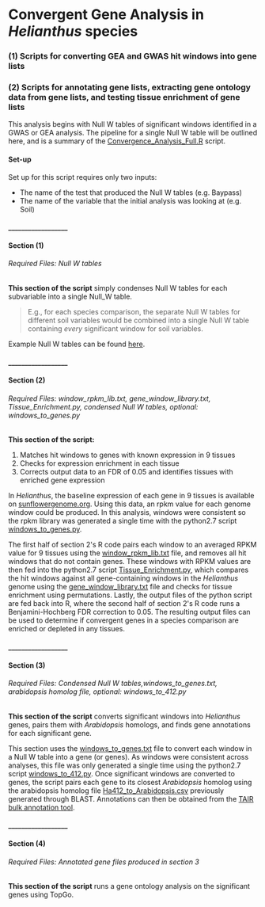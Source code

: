 # Convergent Gene Analysis in *Helianthus* species
### (1) Scripts for converting GEA and GWAS hit windows into gene lists
### (2) Scripts for annotating gene lists, extracting gene ontology data from gene lists, and testing tissue enrichment of gene lists

This analysis begins with Null W tables of significant windows identified in a GWAS or GEA analysis.
The pipeline for a single Null W table will be outlined here, and is a summary of the [Convergence_Analysis_Full.R](https://github.com/katlande/convergence_analysis/blob/master/Convergence_Analysis_Full.R) script.

#### Set-up
Set up for this script requires only two inputs:
* The name of the test that produced the Null W tables (e.g. Baypass)
* The name of the variable that the initial analysis was looking at (e.g. Soil)

#### __________________

#### Section (1)
###### Required Files: Null W tables

**This section of the script** simply condenses Null W tables for each subvariable into a single Null_W table. 
> E.g., for each species comparison, the separate Null W tables for different soil variables would be combined into a single Null W table containing *every* significant window for soil variables.

Example Null W tables can be found [here](https://github.com/katlande/convergence_analysis/tree/master/Example_Data).

#### __________________

#### Section (2)
###### Required Files: window_rpkm_lib.txt, gene_window_library.txt, Tissue_Enrichment.py, condensed Null W tables, *optional: windows_to_genes.py*

**This section of the script:**
1. Matches hit windows to genes with known expression in 9 tissues
2. Checks for expression enrichment in each tissue
3. Corrects output data to an FDR of 0.05 and identifies tissues with enriched gene expression

In *Helianthus*, the baseline expression of each gene in 9 tissues is available on [sunflowergenome.org](https://sunflowergenome.org/jbrowse_current/?data=extdata%2Fbronze&loc=Ha1%3A116882..163932&tracks=Genes%2CTranscript%2CVariants%2CSeed%2CLigule%2COvary&highlight=).
Using this data, an rpkm value for each genome window could be produced. In this analysis, windows were consistent 
so the rpkm library was generated a single time with the python2.7 script [windows_to_genes.py](https://github.com/katlande/convergence_analysis/blob/master/Python2.7_Scripts/windows_to_genes.py).

The first half of section 2's R code pairs each window to an averaged RPKM value for 9 tissues using the [window_rpkm_lib.txt](https://github.com/katlande/convergence_analysis/blob/master/Genome_Data_Files/window_rpkm_lib.txt) file, and removes all hit 
windows that do not contain genes. These windows with RPKM values are then fed into the python2.7 script [Tissue_Enrichment.py](https://github.com/katlande/convergence_analysis/blob/master/Python2.7_Scripts/Tissue_Enrichment.py),
which compares the hit windows against all gene-containing windows in the *Helianthus* genome using the [gene_window_library.txt](https://github.com/katlande/convergence_analysis/blob/master/Genome_Data_Files/gene_window_library.txt) file and checks 
for tissue enrichment using permutations. Lastly, the output files of the python script are fed back into R, where 
the second half of section 2's R code runs a Benjamini-Hochberg FDR correction to 0.05. The resulting output files
can be used to determine if convergent genes in a species comparison are enriched or depleted in any tissues.

#### __________________

#### Section (3)
###### Required Files: Condensed Null W tables,windows_to_genes.txt, arabidopsis homolog file, *optional: windows_to_412.py*

**This section of the script** converts significant windows into *Helianthus* genes, pairs them with *Arabidopsis* homologs, and 
finds gene annotations for each significant gene.

This section uses the [windows_to_genes.txt](https://github.com/katlande/convergence_analysis/blob/master/Genome_Data_Files/windows_to_genes.txt) file to convert each window in a Null W table into a gene (or genes). 
As windows were consistent across analyses, this file was only generated a single time using the python2.7 script 
[windows_to_412.py](https://github.com/katlande/convergence_analysis/blob/master/Python2.7_Scripts/windows_to_412.py). Once significant windows are converted to genes, the script pairs each gene to its closest 
*Arabidopsis* homolog using the arabidopsis homolog file [Ha412_to_Arabidopsis.csv](https://github.com/katlande/convergence_analysis/blob/master/Genome_Data_Files/Ha412_to_Arabidopsis.csv) previously generated through BLAST. Annotations can 
then be obtained from the [TAIR bulk annotation tool](https://www.arabidopsis.org/tools/bulk/genes/index.jsp).

#### __________________

#### Section (4)
###### Required Files: Annotated gene files produced in section 3

**This section of the script** runs a gene ontology analysis on the significant genes using TopGo.
